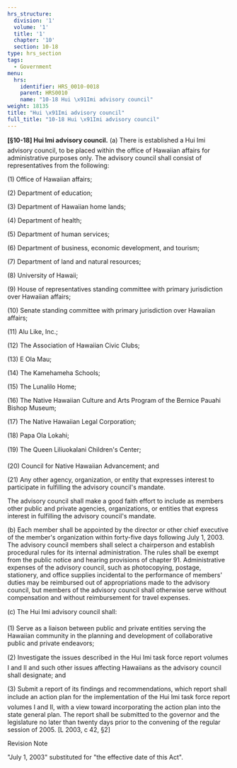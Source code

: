 ```yaml
---
hrs_structure:
  division: '1'
  volume: '1'
  title: '1'
  chapter: '10'
  section: 10-18
type: hrs_section
tags:
  - Government
menu:
  hrs:
    identifier: HRS_0010-0018
    parent: HRS0010
    name: "10-18 Hui \x91Imi advisory council"
weight: 18135
title: "Hui \x91Imi advisory council"
full_title: "10-18 Hui \x91Imi advisory council"
---
```

**[§10-18] Hui Imi advisory council.** (a) There is established a Hui Imi advisory council, to be placed within the office of Hawaiian affairs for administrative purposes only. The advisory council shall consist of representatives from the following:

(1) Office of Hawaiian affairs;

(2) Department of education;

(3) Department of Hawaiian home lands;

(4) Department of health;

(5) Department of human services;

(6) Department of business, economic development, and tourism;

(7) Department of land and natural resources;

(8) University of Hawaii;

(9) House of representatives standing committee with primary jurisdiction over Hawaiian affairs;

(10) Senate standing committee with primary jurisdiction over Hawaiian affairs;

(11) Alu Like, Inc.;

(12) The Association of Hawaiian Civic Clubs;

(13) E Ola Mau;

(14) The Kamehameha Schools;

(15) The Lunalilo Home;

(16) The Native Hawaiian Culture and Arts Program of the Bernice Pauahi Bishop Museum;

(17) The Native Hawaiian Legal Corporation;

(18) Papa Ola Lokahi;

(19) The Queen Liliuokalani Children's Center;

(20) Council for Native Hawaiian Advancement; and

(21) Any other agency, organization, or entity that expresses interest to participate in fulfilling the advisory council's mandate.

The advisory council shall make a good faith effort to include as members other public and private agencies, organizations, or entities that express interest in fulfilling the advisory council's mandate.

(b) Each member shall be appointed by the director or other chief executive of the member's organization within forty-five days following July 1, 2003\. The advisory council members shall select a chairperson and establish procedural rules for its internal administration. The rules shall be exempt from the public notice and hearing provisions of chapter 91\. Administrative expenses of the advisory council, such as photocopying, postage, stationery, and office supplies incidental to the performance of members' duties may be reimbursed out of appropriations made to the advisory council, but members of the advisory council shall otherwise serve without compensation and without reimbursement for travel expenses.

(c) The Hui Imi advisory council shall:

(1) Serve as a liaison between public and private entities serving the Hawaiian community in the planning and development of collaborative public and private endeavors;

(2) Investigate the issues described in the Hui Imi task force report volumes I and II and such other issues affecting Hawaiians as the advisory council shall designate; and

(3) Submit a report of its findings and recommendations, which report shall include an action plan for the implementation of the Hui Imi task force report volumes I and II, with a view toward incorporating the action plan into the state general plan. The report shall be submitted to the governor and the legislature no later than twenty days prior to the convening of the regular session of 2005\. [L 2003, c 42, §2]

Revision Note

"July 1, 2003" substituted for "the effective date of this Act".